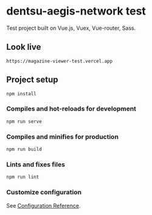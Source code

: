# dentsu-aegis-network test

Test project built on Vue.js, Vuex, Vue-router, Sass.

## Look live
```
https://magazine-viewer-test.vercel.app
```

## Project setup
```
npm install
```

### Compiles and hot-reloads for development
```
npm run serve
```

### Compiles and minifies for production
```
npm run build
```

### Lints and fixes files
```
npm run lint
```

### Customize configuration
See [Configuration Reference](https://cli.vuejs.org/config/).
